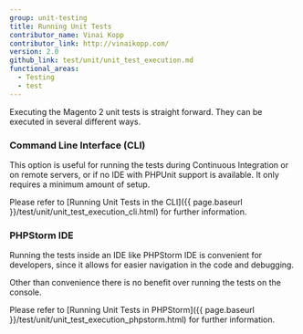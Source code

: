 ```yaml
---
group: unit-testing
title: Running Unit Tests
contributor_name: Vinai Kopp
contributor_link: http://vinaikopp.com/
version: 2.0
github_link: test/unit/unit_test_execution.md
functional_areas:
  - Testing
  - test
---
```


Executing the Magento 2 unit tests is straight forward.
They can be executed in several different ways.

### Command Line Interface (CLI)  

This option is useful for running the tests during Continuous Integration or on remote servers, or if no IDE with PHPUnit support is available. It only requires a minimum amount of setup.  

Please refer to [Running Unit Tests in the CLI]({{ page.baseurl }}/test/unit/unit_test_execution_cli.html) for further information.

### PHPStorm IDE  

Running the tests inside an IDE like PHPStorm IDE is convenient for developers, since it allows for easier navigation in the code and debugging.

Other than convenience there is no benefit over running the tests on the console.

Please refer to [Running Unit Tests in PHPStorm]({{ page.baseurl }}/test/unit/unit_test_execution_phpstorm.html) for further information.
